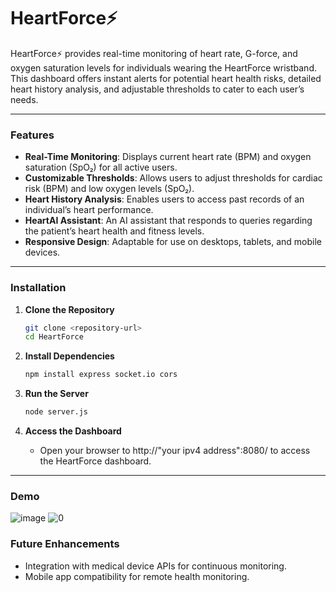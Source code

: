 

# HeartForce⚡
HeartForce⚡ provides real-time monitoring of heart rate, G-force, and oxygen saturation levels for individuals wearing the HeartForce wristband. This dashboard offers instant alerts for potential heart health risks, detailed heart history analysis, and adjustable thresholds to cater to each user’s needs.

---

### Features

- **Real-Time Monitoring**: Displays current heart rate (BPM) and oxygen saturation (SpO₂) for all active users.
- **Customizable Thresholds**: Allows users to adjust thresholds for cardiac risk (BPM) and low oxygen levels (SpO₂).
- **Heart History Analysis**: Enables users to access past records of an individual’s heart performance.
- **HeartAI Assistant**: An AI assistant that responds to queries regarding the patient’s heart health and fitness levels.
- **Responsive Design**: Adaptable for use on desktops, tablets, and mobile devices.

---

### Installation

1. **Clone the Repository**  
   ```bash
   git clone <repository-url>
   cd HeartForce
   ```

2. **Install Dependencies**  
   ```bash
   npm install express socket.io cors
   ```

3. **Run the Server**  
   ```bash
   node server.js
   ```

4. **Access the Dashboard**  
   - Open your browser to http://"your ipv4 address":8080/ to access the HeartForce dashboard.

---

### Demo
![image](https://github.com/user-attachments/assets/366b83c5-cc2d-4515-8eda-ca3a7f5403d3)
![0](https://github.com/user-attachments/assets/0a21b32c-9e12-4c50-b5e5-0df72bed1605)



### Future Enhancements

- Integration with medical device APIs for continuous monitoring.
- Mobile app compatibility for remote health monitoring.

